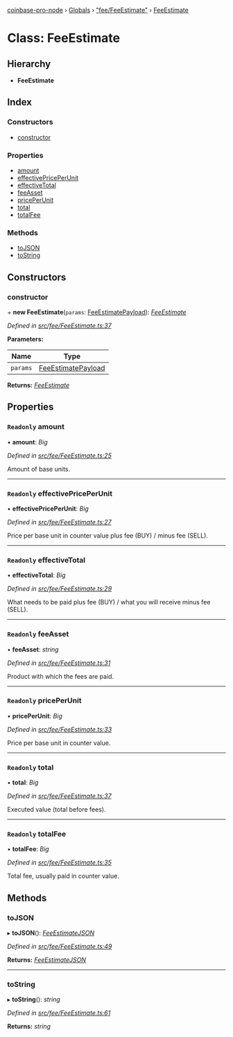 [coinbase-pro-node](../README.md) › [Globals](../globals.md) › ["fee/FeeEstimate"](../modules/_fee_feeestimate_.md) › [FeeEstimate](_fee_feeestimate_.feeestimate.md)

# Class: FeeEstimate

## Hierarchy

- **FeeEstimate**

## Index

### Constructors

- [constructor](_fee_feeestimate_.feeestimate.md#constructor)

### Properties

- [amount](_fee_feeestimate_.feeestimate.md#readonly-amount)
- [effectivePricePerUnit](_fee_feeestimate_.feeestimate.md#readonly-effectivepriceperunit)
- [effectiveTotal](_fee_feeestimate_.feeestimate.md#readonly-effectivetotal)
- [feeAsset](_fee_feeestimate_.feeestimate.md#readonly-feeasset)
- [pricePerUnit](_fee_feeestimate_.feeestimate.md#readonly-priceperunit)
- [total](_fee_feeestimate_.feeestimate.md#readonly-total)
- [totalFee](_fee_feeestimate_.feeestimate.md#readonly-totalfee)

### Methods

- [toJSON](_fee_feeestimate_.feeestimate.md#tojson)
- [toString](_fee_feeestimate_.feeestimate.md#tostring)

## Constructors

### constructor

\+ **new FeeEstimate**(`params`: [FeeEstimatePayload](../interfaces/_fee_feeestimate_.feeestimatepayload.md)): _[FeeEstimate](_fee_feeestimate_.feeestimate.md)_

_Defined in [src/fee/FeeEstimate.ts:37](https://github.com/bennyn/coinbase-pro-node/blob/7b978cb/src/fee/FeeEstimate.ts#L37)_

**Parameters:**

| Name     | Type                                                                        |
| -------- | --------------------------------------------------------------------------- |
| `params` | [FeeEstimatePayload](../interfaces/_fee_feeestimate_.feeestimatepayload.md) |

**Returns:** _[FeeEstimate](_fee_feeestimate_.feeestimate.md)_

## Properties

### `Readonly` amount

• **amount**: _Big_

_Defined in [src/fee/FeeEstimate.ts:25](https://github.com/bennyn/coinbase-pro-node/blob/7b978cb/src/fee/FeeEstimate.ts#L25)_

Amount of base units.

---

### `Readonly` effectivePricePerUnit

• **effectivePricePerUnit**: _Big_

_Defined in [src/fee/FeeEstimate.ts:27](https://github.com/bennyn/coinbase-pro-node/blob/7b978cb/src/fee/FeeEstimate.ts#L27)_

Price per base unit in counter value plus fee (BUY) / minus fee (SELL).

---

### `Readonly` effectiveTotal

• **effectiveTotal**: _Big_

_Defined in [src/fee/FeeEstimate.ts:29](https://github.com/bennyn/coinbase-pro-node/blob/7b978cb/src/fee/FeeEstimate.ts#L29)_

What needs to be paid plus fee (BUY) / what you will receive minus fee (SELL).

---

### `Readonly` feeAsset

• **feeAsset**: _string_

_Defined in [src/fee/FeeEstimate.ts:31](https://github.com/bennyn/coinbase-pro-node/blob/7b978cb/src/fee/FeeEstimate.ts#L31)_

Product with which the fees are paid.

---

### `Readonly` pricePerUnit

• **pricePerUnit**: _Big_

_Defined in [src/fee/FeeEstimate.ts:33](https://github.com/bennyn/coinbase-pro-node/blob/7b978cb/src/fee/FeeEstimate.ts#L33)_

Price per base unit in counter value.

---

### `Readonly` total

• **total**: _Big_

_Defined in [src/fee/FeeEstimate.ts:37](https://github.com/bennyn/coinbase-pro-node/blob/7b978cb/src/fee/FeeEstimate.ts#L37)_

Executed value (total before fees).

---

### `Readonly` totalFee

• **totalFee**: _Big_

_Defined in [src/fee/FeeEstimate.ts:35](https://github.com/bennyn/coinbase-pro-node/blob/7b978cb/src/fee/FeeEstimate.ts#L35)_

Total fee, usually paid in counter value.

## Methods

### toJSON

▸ **toJSON**(): _[FeeEstimateJSON](../interfaces/_fee_feeestimate_.feeestimatejson.md)_

_Defined in [src/fee/FeeEstimate.ts:49](https://github.com/bennyn/coinbase-pro-node/blob/7b978cb/src/fee/FeeEstimate.ts#L49)_

**Returns:** _[FeeEstimateJSON](../interfaces/_fee_feeestimate_.feeestimatejson.md)_

---

### toString

▸ **toString**(): _string_

_Defined in [src/fee/FeeEstimate.ts:61](https://github.com/bennyn/coinbase-pro-node/blob/7b978cb/src/fee/FeeEstimate.ts#L61)_

**Returns:** _string_
